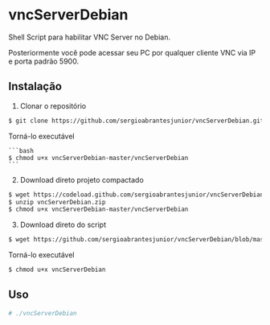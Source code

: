 # vncServerDebian
Shell Script para habilitar VNC Server no Debian.

Posteriormente você pode acessar seu PC por qualquer cliente VNC via IP e porta padrão 5900.


## Instalação

1) Clonar o repositório

```bash
$ git clone https://github.com/sergioabrantesjunior/vncServerDebian.git
```

  Torná-lo executável

    ```bash
    $ chmod u+x vncServerDebian-master/vncServerDebian
    ```

2) Download direto projeto compactado

  ```bash
  $ wget https://codeload.github.com/sergioabrantesjunior/vncServerDebian/zip/master -O vncServerDebian.zip
  $ unzip vncServerDebian.zip 
  $ chmod u+x vncServerDebian-master/vncServerDebian
  ```

3) Download direto do script

  ```bash
  $ wget https://github.com/sergioabrantesjunior/vncServerDebian/blob/master/vncServerDebian
  ```

Torná-lo executável

  ```bash
  $ chmod u+x vncServerDebian
  ```

## Uso

  ```bash
  # ./vncServerDebian
  ```
